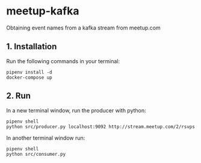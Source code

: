 # meetup-kafka

Obtaining event names from a kafka stream from meetup.com

## 1. Installation

Run the following commands in your terminal:

    pipenv install -d
    docker-compose up
    
## 2. Run

In a new terminal window, run the producer with python:

    pipenv shell
    python src/producer.py localhost:9092 http://stream.meetup.com/2/rsvps
    
In another terminal window run:
    
    pipenv shell
    python src/consumer.py
    
